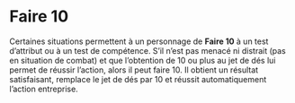 # Faire 10

Certaines situations permettent à un personnage de **Faire 10** à un test d’attribut ou à un test de compétence. S’il n’est pas menacé ni distrait (pas en situation de combat) et que l’obtention de 10 ou plus au jet de dés lui permet de réussir l’action, alors il peut faire 10. Il obtient un résultat satisfaisant, remplace le jet de dés par 10 et réussit automatiquement l’action entreprise.

